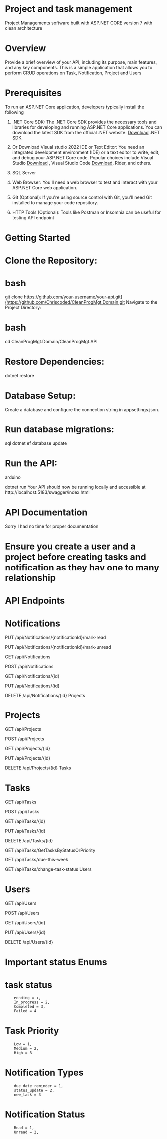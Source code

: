 # Project and task management
Project Managements software built with ASP.NET CORE version 7 with clean architecture

# Overview
Provide a brief overview of your API, including its purpose, main features, and any key components.
This is a simple application that allows you to perform CRUD operations on Task, Notification, Project and Users

# Prerequisites
To run an ASP.NET Core application, developers typically install the following

1. .NET Core SDK: The .NET Core SDK provides the necessary tools and libraries for developing and running ASP.NET Core applications. You can download the latest SDK from the official .NET website: [Download](https://dotnet.microsoft.com/en-us/download/visual-studio-sdks) .NET SDK.

2. Or Download Visual studio 2022 IDE or Text Editor: You need an integrated development environment (IDE) or a text editor to write, edit, and debug your ASP.NET Core code. Popular choices include Visual Studio  [Download](https://visualstudio.microsoft.com/vs/community/) , Visual Studio Code [Download](https://code.visualstudio.com/download), Rider, and others.

3. SQL Server

4. Web Browser: You'll need a web browser to test and interact with your ASP.NET Core web application.

5. Git (Optional): If you're using source control with Git, you'll need Git installed to manage your code repository.

6. HTTP Tools (Optional): Tools like Postman or Insomnia can be useful for testing API endpoint

# Getting Started


# Clone the Repository:

# bash
git clone https://github.com/your-username/your-api.git](https://github.com/Chriscoded/CleanProgMgt.Domain.git
Navigate to the Project Directory:

# bash

cd CleanProgMgt.Domain/CleanProgMgt.API

#  Restore Dependencies:

dotnet restore
#  Database Setup:

Create a database and configure the connection string in appsettings.json.
# Run database migrations:
sql
dotnet ef database update
# Run the API:

arduino

dotnet run
Your API should now be running locally and accessible at http://localhost:5183/swagger/index.html

# API Documentation
Sorry I had no time for proper documentation
# Ensure you create a user and a project before creating tasks and notification as they hav one to many relationship

# API Endpoints

# Notifications

PUT
/api/Notifications/{notificationId}/mark-read

PUT
/api/Notifications/{notificationId}/mark-unread

GET
/api/Notifications

POST
/api/Notifications

GET
/api/Notifications/{id}

PUT
/api/Notifications/{id}

DELETE
/api/Notifications/{id}
Projects

# Projects

GET
/api/Projects

POST
/api/Projects

GET
/api/Projects/{id}

PUT
/api/Projects/{id}

DELETE
/api/Projects/{id}
Tasks

# Tasks

GET
/api/Tasks

POST
/api/Tasks

GET
/api/Tasks/{id}

PUT
/api/Tasks/{id}

DELETE
/api/Tasks/{id}

GET
/api/Tasks/GetTasksByStatusOrPriority

GET
/api/Tasks/due-this-week

GET
/api/Tasks/change-task-status
Users

# Users

GET
/api/Users

POST
/api/Users

GET
/api/Users/{id}

PUT
/api/Users/{id}

DELETE
/api/Users/{id}

# Important status Enums

# task status

        Pending = 1,
        In_progress = 2,
        Completed = 3,
        Failed = 4

# Task Priority
        Low = 1,
        Medium = 2,
        High = 3

# Notification Types
        due_date_reminder = 1,
        status_update = 2,
        new_task = 3
# Notification Status
        Read = 1,
        Unread = 2,


